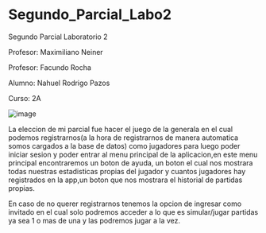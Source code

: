# Segundo_Parcial_Labo2
Segundo Parcial Laboratorio 2

Profesor: Maximiliano Neiner 

Profesor: Facundo Rocha

Alumno: Nahuel Rodrigo Pazos

Curso: 2A

![image](https://user-images.githubusercontent.com/98673588/206077280-c6ab9e65-3586-4aff-8623-e5307b1e610b.png)

La eleccion de mi parcial fue hacer el juego de la generala en el cual podemos registrarnos(a la hora de registrarnos de manera automatica somos cargados a la base de datos) como jugadores para luego poder iniciar sesion y poder entrar al menu principal de la aplicacion,en este menu principal encontraremos un boton de ayuda, un boton el cual nos mostrara todas nuestras estadisticas propias del jugador y cuantos jugadores hay registrados en la app,un boton que nos mostrara el historial de partidas propias.

En caso de no querer registrarnos tenemos la opcion de ingresar como invitado en el cual solo podremos acceder a lo que es simular/jugar partidas ya sea 1 o mas de una y las podremos jugar a la vez. 
